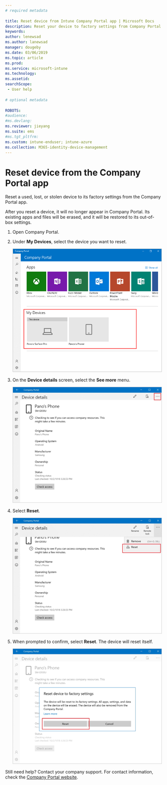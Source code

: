 ```yaml
---
# required metadata

title: Reset device from Intune Company Portal app | Microsoft Docs
description: Reset your device to factory settings from Company Portal for Windows 10.
keywords:
author: lenewsad
ms.author: lanewsad
manager: dougeby
ms.date: 03/06/2019
ms.topic: article
ms.prod:
ms.service: microsoft-intune
ms.technology:
ms.assetid: 
searchScope:
 - User help

# optional metadata

ROBOTS:  
#audience:
#ms.devlang:
ms.reviewer: jieyang
ms.suite: ems
#ms.tgt_pltfrm:
ms.custom: intune-enduser; intune-azure
ms.collection: M365-identity-device-management
---
```



# Reset device from the Company Portal app  

Reset a used, lost, or stolen device to its factory settings from the Company Portal app.  

After you reset a device, it will no longer appear in Company Portal. Its existing apps and files will be erased, and it will be restored to its out-of-box settings.  

1. Open Company Portal.  
2. Under **My Devices**, select the device you want to reset.   

    ![Example screenshot of Company Portal app, Home screen, highlighting My Devices section.](./media/1802-cp-app-windows-home.png)  

3. On the **Device details** screen, select the **See more** menu.  

    ![Example screenshot of Company Portal app, Device details screen, highlighting See more menu.](./media/1802-cp-app-windows-device-details.png)  

4. Select **Reset**.  

     ![Example screenshot of Company Portal app, Device details screen, highlighting Reset action. ](./media/1802-cp-app-windows-device-details-reset.png)  

5. When prompted to confirm, select **Reset**. The device will reset itself.  

     ![Example screenshot of Company Portal app, Reset confirmation message, highlighting Reset button. ](./media/1802-cp-app-windows-reset-confirm.png)  

Still need help? Contact your company support. For contact information, check the [Company Portal website](https://go.microsoft.com/fwlink/?linkid=2010980).  

